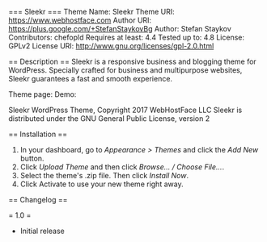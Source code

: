 === Sleekr ===
Theme Name: Sleekr
Theme URI: https://www.webhostface.com
Author URI: https://plus.google.com/+StefanStaykovBg
Author: Stefan Staykov
Contributors: chefopld
Requires at least: 4.4
Tested up to: 4.8
License: GPLv2
License URI: http://www.gnu.org/licenses/gpl-2.0.html

== Description ==
Sleekr is a responsive business and blogging theme for WordPress. Specially crafted for business and multipurpose websites, Sleekr guarantees a fast and smooth experience.

Theme page: 
Demo: 

Sleekr WordPress Theme, Copyright 2017 WebHostFace LLC
Sleekr is distributed under the GNU General Public License, version 2

== Installation ==

1. In your dashboard, go to *Appearance > Themes* and click the *Add New* button.
2. Click *Upload Theme* and then click *Browse... / Choose File...*.
3. Select the theme's .zip file. Then click *Install Now*.
3. Click Activate to use your new theme right away.

== Changelog ==

= 1.0 =
* Initial release
